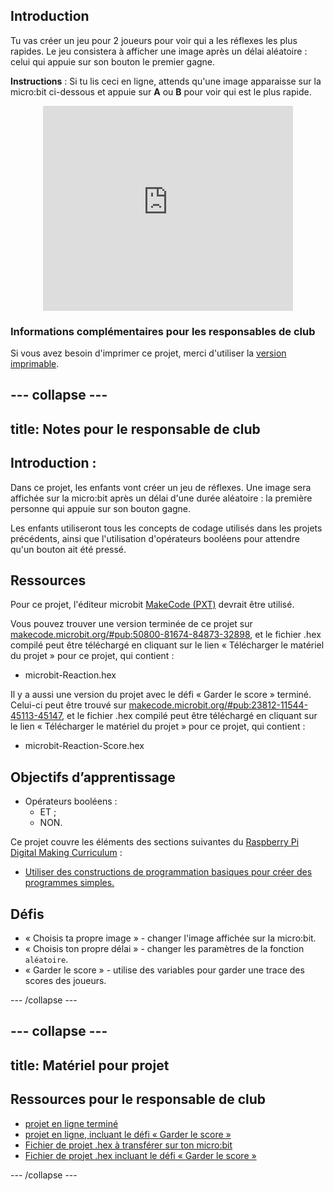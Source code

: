 ## Introduction

Tu vas créer un jeu pour 2 joueurs pour voir qui a les réflexes les plus rapides. Le jeu consistera à afficher une image après un délai aléatoire : celui qui appuie sur son bouton le premier gagne.

**Instructions** : Si tu lis ceci en ligne, attends qu'une image apparaisse sur la micro:bit ci-dessous et appuie sur **A** ou **B** pour voir qui est le plus rapide.

<div class="trinket" style="width:400px;margin: 0 auto;">
<div style="position:relative;height:0;padding-bottom:81.97%;overflow:hidden;"><iframe style="position:absolute;top:0;left:0;width:100%;height:100%;" src="https://makecode.microbit.org/---run?id=_RAu6KxHvEXMp" allowfullscreen="allowfullscreen" sandbox="allow-popups allow-scripts allow-same-origin" frameborder="0"></iframe></div>
</div>

### Informations complémentaires pour les responsables de club

Si vous avez besoin d'imprimer ce projet, merci d'utiliser la [version imprimable](https://projects.raspberrypi.org/fr-FR/projects/reaction/print).

--- collapse ---
---
title: Notes pour le responsable de club
---

## Introduction :

Dans ce projet, les enfants vont créer un jeu de réflexes. Une image sera affichée sur la micro:bit après un délai d'une durée aléatoire : la première personne qui appuie sur son bouton gagne.

Les enfants utiliseront tous les concepts de codage utilisés dans les projets précédents, ainsi que l'utilisation d'opérateurs booléens pour attendre qu'un bouton ait été pressé.

## Ressources

Pour ce projet, l'éditeur microbit [MakeCode (PXT)](http://jumpto.cc/pxt-new) devrait être utilisé.

Vous pouvez trouver une version terminée de ce projet sur [makecode.microbit.org/#pub:50800-81674-84873-32898](https://makecode.microbit.org/#pub:50800-81674-84873-32898), et le fichier .hex compilé peut être téléchargé en cliquant sur le lien « Télécharger le matériel du projet » pour ce projet, qui contient :

+ microbit-Reaction.hex

Il y a aussi une version du projet avec le défi « Garder le score » terminé. Celui-ci peut être trouvé sur [makecode.microbit.org/#pub:23812-11544-45113-45147](https://makecode.microbit.org/#pub:23812-11544-45113-45147), et le fichier .hex compilé peut être téléchargé en cliquant sur le lien « Télécharger le matériel du projet » pour ce projet, qui contient :

+ microbit-Reaction-Score.hex

## Objectifs d’apprentissage

+ Opérateurs booléens : 
    + ET ;
    + NON.

Ce projet couvre les éléments des sections suivantes du [Raspberry Pi Digital Making Curriculum](http://rpf.io/curriculum) :

+ [Utiliser des constructions de programmation basiques pour créer des programmes simples.](https://www.raspberrypi.org/curriculum/programming/creator)

## Défis

+ « Choisis ta propre image » - changer l'image affichée sur la micro:bit.
+ « Choisis ton propre délai » - changer les paramètres de la fonction `aléatoire`.
+ « Garder le score » - utilise des variables pour garder une trace des scores des joueurs.

--- /collapse ---

--- collapse ---
---
title: Matériel pour projet
---

## Ressources pour le responsable de club

+ [projet en ligne terminé](https://makecode.microbit.org/#pub:50800-81674-84873-32898)
+ [projet en ligne, incluant le défi « Garder le score »](https://makecode.microbit.org/#pub:23812-11544-45113-45147)
+ [Fichier de projet .hex à transférer sur ton micro:bit](resources/microbit-Reaction.hex)
+ [Fichier de projet .hex incluant le défi « Garder le score »](resources/microbit-Reaction-Score.hex)

--- /collapse ---